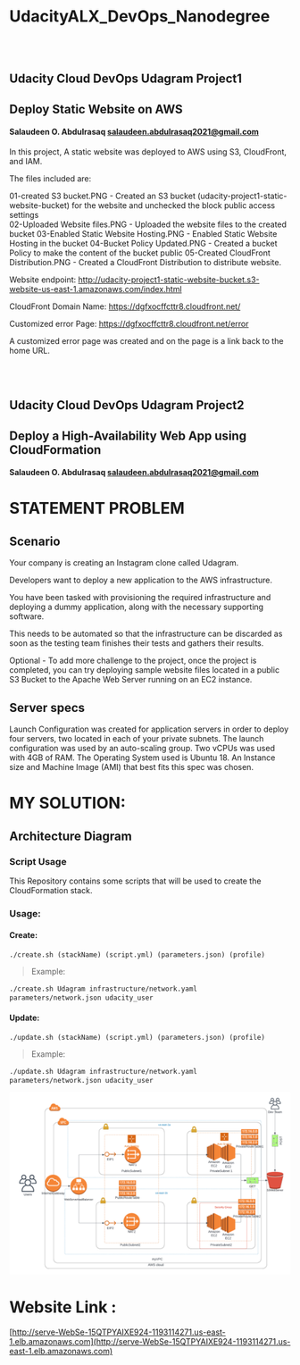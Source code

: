 # UdacityALX_DevOps_Nanodegree
<br>

</br>

## Udacity Cloud DevOps Udagram Project1

## Deploy Static Website on AWS
#### Salaudeen O. Abdulrasaq salaudeen.abdulrasaq2021@gmail.com

In this project, A static website was deployed to AWS using S3, CloudFront, and IAM.

The files included are: 

01-created S3 bucket.PNG  - Created an S3 bucket (udacity-project1-static-website-bucket) for the website and unchecked the block public access settings  
02-Uploaded Website files.PNG  -  Uploaded the website files to the created bucket
03-Enabled Static Website Hosting.PNG  -  Enabled Static Website Hosting in the bucket
04-Bucket Policy Updated.PNG  - Created a bucket Policy to make the content of the bucket public
05-Created CloudFront Distribution.PNG  - Created a CloudFront Distribution to distribute website.

Website endpoint: http://udacity-project1-static-website-bucket.s3-website-us-east-1.amazonaws.com/index.html

CloudFront Domain Name: https://dgfxocffcttr8.cloudfront.net/

Customized error Page: https://dgfxocffcttr8.cloudfront.net/error

A customized error page was created and on the page is a link back to the home URL.


<br>





</br>

## Udacity Cloud DevOps Udagram Project2

## Deploy a High-Availability Web App using CloudFormation

#### Salaudeen O. Abdulrasaq salaudeen.abdulrasaq2021@gmail.com

# STATEMENT PROBLEM

## Scenario
Your company is creating an Instagram clone called Udagram.

Developers want to deploy a new application to the AWS infrastructure.

You have been tasked with provisioning the required infrastructure and deploying a dummy application, along with the necessary supporting software.

This needs to be automated so that the infrastructure can be discarded as soon as the testing team finishes their tests and gathers their results.

Optional - To add more challenge to the project, once the project is completed, you can try deploying sample website files located in a public S3 Bucket to the Apache Web Server running on an EC2 instance.


## Server specs

Launch Configuration was created for application servers in order to deploy four servers, two located in each of your private subnets. The launch configuration was used by an auto-scaling group.
Two vCPUs was used with 4GB of RAM. The Operating System used is Ubuntu 18. An Instance size and Machine Image (AMI) that best fits this spec was chosen.


# MY SOLUTION:

## Architecture Diagram

### Script Usage
This Repository contains some scripts that will be used to create the CloudFormation stack. 

### Usage:

#### Create:

```
./create.sh (stackName) (script.yml) (parameters.json) (profile)
```

> Example:

```
./create.sh Udagram infrastructure/network.yaml parameters/network.json udacity_user
```


#### Update:

```
./update.sh (stackName) (script.yml) (parameters.json) (profile)
```

> Example:

```
./update.sh Udagram infrastructure/network.yaml parameters/network.json udacity_user
```

![Architecture Diagram!](https://github.com/Sirlawdin/UdacityALX_DevOps_Nanodegree/blob/main/Udagram/UdagramDiagram.png)

# Website Link :

[http://serve-WebSe-15QTPYAIXE924-1193114271.us-east-1.elb.amazonaws.com](http://serve-WebSe-15QTPYAIXE924-1193114271.us-east-1.elb.amazonaws.com)

